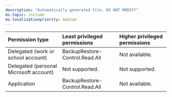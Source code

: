 ```yaml
---
description: "Automatically generated file. DO NOT MODIFY"
ms.topic: include
ms.localizationpriority: medium
---
```


|Permission type|Least privileged permissions|Higher privileged permissions|
|:---|:---|:---|
|Delegated (work or school account)|BackupRestore-Control.Read.All|Not available.|
|Delegated (personal Microsoft account)|Not supported.|Not supported.|
|Application|BackupRestore-Control.Read.All|Not available.|